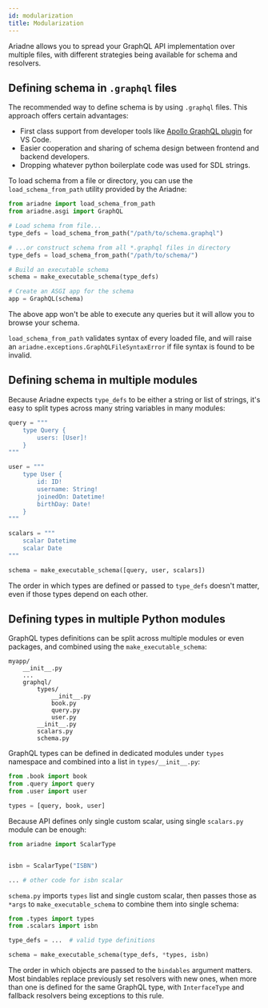 ```yaml
---
id: modularization
title: Modularization
---
```



Ariadne allows you to spread your GraphQL API implementation over multiple files, with different strategies being available for schema and resolvers.


## Defining schema in `.graphql` files

The recommended way to define schema is by using `.graphql` files. This approach offers certain advantages:

- First class support from developer tools like [Apollo GraphQL plugin](https://marketplace.visualstudio.com/items?itemName=apollographql.vscode-apollo) for VS Code.
- Easier cooperation and sharing of schema design between frontend and backend developers.
- Dropping whatever python boilerplate code was used for SDL strings.

To load schema from a file or directory, you can use the `load_schema_from_path` utility provided by the Ariadne:

```python
from ariadne import load_schema_from_path
from ariadne.asgi import GraphQL

# Load schema from file...
type_defs = load_schema_from_path("/path/to/schema.graphql")

# ...or construct schema from all *.graphql files in directory
type_defs = load_schema_from_path("/path/to/schema/")

# Build an executable schema
schema = make_executable_schema(type_defs)

# Create an ASGI app for the schema
app = GraphQL(schema)
```

The above app won't be able to execute any queries but it will allow you to browse your schema.

`load_schema_from_path` validates syntax of every loaded file, and will raise an `ariadne.exceptions.GraphQLFileSyntaxError` if file syntax is found to be invalid.


## Defining schema in multiple modules

Because Ariadne expects `type_defs` to be either a string or list of strings, it's easy to split types across many string variables in many modules:

```python
query = """
    type Query {
        users: [User]!
    }
"""

user = """
    type User {
        id: ID!
        username: String!
        joinedOn: Datetime!
        birthDay: Date!
    }
"""

scalars = """
    scalar Datetime
    scalar Date
"""

schema = make_executable_schema([query, user, scalars])
```

The order in which types are defined or passed to `type_defs` doesn't matter, even if those types depend on each other.


## Defining types in multiple Python modules

GraphQL types definitions can be split across multiple modules or even packages, and combined using the `make_executable_schema`:


```console
myapp/
    __init__.py
    ...
    graphql/
        types/
            __init__.py
            book.py
            query.py
            user.py
        __init__.py
        scalars.py
        schema.py
```

GraphQL types can be defined in dedicated modules under `types` namespace and combined into a list in `types/__init__.py`:

```python
from .book import book
from .query import query
from .user import user

types = [query, book, user]
```

Because API defines only single custom scalar, using single `scalars.py` module can be enough:

```python
from ariadne import ScalarType


isbn = ScalarType("ISBN")

... # other code for isbn scalar
```

`schema.py` imports `types` list and single custom scalar, then passes those as `*args` to `make_executable_schema` to combine them into single schema:

```python
from .types import types
from .scalars import isbn

type_defs = ...  # valid type definitions

schema = make_executable_schema(type_defs, *types, isbn)
```



The order in which objects are passed to the `bindables` argument matters. Most bindables replace previously set resolvers with new ones, when more than one is defined for the same GraphQL type, with `InterfaceType` and fallback resolvers being exceptions to this rule.
